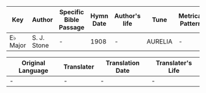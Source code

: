 Key | Author   | Specific Bible Passage     |Hymn Date |Author's life |Tune |Metrical Pattern   |Composer/Source
-- | --------- | ---------------------------|----------|--------------|-----|-------------------|-------------  
E♭ Major |S. J. Stone |- |1908 |- |AURELIA |- |S. S. Wesley

Original Language | Translater | Translation Date   | Translater's Life  
----------------- | --------- | --------------------|-------------     
\- |- |- |-
